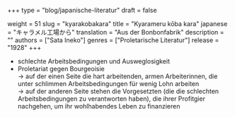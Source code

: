 +++
type = "blog/japanische-literatur"
draft = false

weight = 51
slug = "kyarakobakara"
title = "Kyarameru kōba kara"
japanese = "キャラメル工場から"
translation = "Aus der Bonbonfabrik"
description = ""
authors = ["Sata Ineko"]
genres = ["Proletarische Literatur"]
release = "1928"
+++

- schlechte Arbeitsbedingungen und Ausweglosigkeit
- Proletariat gegen Bourgeoisie  
-> auf der einen Seite die hart arbeitenden, armen Arbeiterinnen, die unter schlimmen Arbeitsbedingungen für wenig Lohn arbeiten  
-> auf der anderen Seite stehen die Vorgesetzten (die die schlechten Arbeitsbedingungen zu verantworten haben), die ihrer Profitgier nachgehen, um ihr wohlhabendes Leben zu finanzieren  
